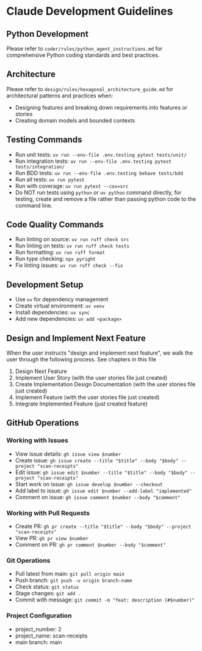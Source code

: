 # Claude Development Guidelines

## Python Development
Please refer to `coder/rules/python_agent_instructions.md` for comprehensive Python coding standards and best practices.

## Architecture
Please refer to `design/rules/hexagonal_architecture_guide.md` for architectural patterns and practices when:
- Designing features and breaking down requirements into features or stories
- Creating domain models and bounded contexts

## Testing Commands
- Run unit tests: `uv run --env-file .env.testing pytest tests/unit/`
- Run integration tests: `uv run --env-file .env.testing pytest tests/integration/`
- Run BDD tests: `uv run --env-file .env.testing behave tests/bdd`
- Run all tests: `uv run pytest`
- Run with coverage: `uv run pytest --cov=src`
- Do NOT run tests using `python` or `uv python` command directly, for testing, create and remove a file rather than passing python code to the command line.

## Code Quality Commands
- Run linting on source: `uv run ruff check src`
- Run linting on tests: `uv run ruff check tests`
- Run formatting: `uv run ruff format`
- Run type checking: `npx pyright`
- Fix linting issues: `uv run ruff check --fix`

## Development Setup
- Use `uv` for dependency management
- Create virtual environment: `uv venv`
- Install dependencies: `uv sync`
- Add new dependencies: `uv add <package>`

## Design and Implement Next Feature
When the user instructs "design and implement next feature", we walk the user through the following process. See chapters in this file
1. Design Next Feature
2. Implement User Story (with the user stories file just created)
3. Create Implementation Design Documentation (with the user stories file just created)
4. Implement Feature (with the user stories file just created)
5. Integrate Implemented Feature (just created feature)

## GitHub Operations

### Working with Issues
- View issue details: `gh issue view $number`
- Create issue: `gh issue create --title "$title" --body "$body" --project "scan-receipts"`
- Edit issue: `gh issue edit $number --title "$title" --body "$body" --project "scan-receipts"`
- Start work on issue: `gh issue develop $number --checkout`
- Add label to issue: `gh issue edit $number --add-label "implemented"`
- Comment on issue: `gh issue comment $number --body "$comment"`

### Working with Pull Requests
- Create PR: `gh pr create --title "$title" --body "$body" --project "scan-receipts"`
- View PR: `gh pr view $number`
- Comment on PR: `gh pr comment $number --body "$comment"`

### Git Operations
- Pull latest from main: `git pull origin main`
- Push branch: `git push -u origin branch-name`
- Check status: `git status`
- Stage changes: `git add .`
- Commit with message: `git commit -m "feat: description (#$number)"`

### Project Configuration
- project_number: 2
- project_name: scan-receipts
- main branch: main